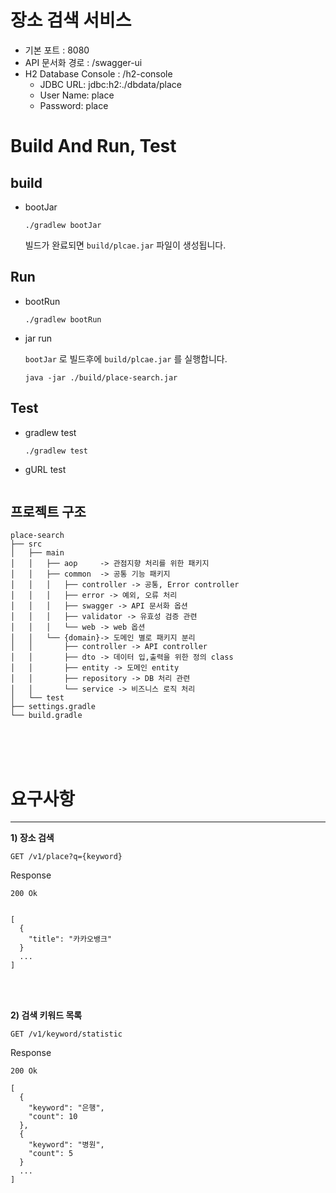 # 장소 검색 서비스

- 기본 포트 : 8080
- API 문서화 경로 : /swagger-ui
- H2 Database Console : /h2-console
  - JDBC URL: jdbc:h2:./dbdata/place
  - User Name: place
  - Password: place
  

# Build And Run, Test

## build

- bootJar   
  ~~~
  ./gradlew bootJar
  ~~~
  빌드가 완료되면 `build/plcae.jar` 파일이 생성됩니다.

## Run   

- bootRun   
  ~~~
  ./gradlew bootRun
  ~~~
- jar run

  `bootJar` 로 빌드후에 `build/plcae.jar` 를 실행합니다.

  ~~~
  java -jar ./build/place-search.jar
  ~~~

## Test

- gradlew test
  ~~~
  ./gradlew test
  ~~~
  
- gURL test
  ~~~
  
  ~~~


## 프로젝트 구조
```
place-search
├── src         
│   ├── main
│   │   ├── aop     -> 관점지향 처리를 위한 패키지
│   │   ├── common  -> 공통 기능 패키지
│   │   │   ├── controller -> 공통, Error controller
│   │   │   ├── error -> 예외, 오류 처리
│   │   │   ├── swagger -> API 문서화 옵션
│   │   │   ├── validator -> 유효성 검증 관련
│   │   │   └── web -> web 옵션
│   │   └── {domain}-> 도메인 별로 패키지 분리
│   │       ├── controller -> API controller
│   │       ├── dto -> 데이터 입,출력을 위한 정의 class
│   │       ├── entity -> 도메인 entity
│   │       ├── repository -> DB 처리 관련 
│   │       └── service -> 비즈니스 로직 처리
│   └── test
├── settings.gradle
└── build.gradle
```

<br><br><br>

# 요구사항

---


**1) 장소 검색**

`GET /v1/place?q={keyword}`

Response
```
200 Ok


[
  {
    "title": "카카오뱅크"
  }
  ...
]
```

<br><br>

**2) 검색 키워드 목록** 

`GET /v1/keyword/statistic`

Response
```
200 Ok

[
  {
    "keyword": "은행",
    "count": 10
  },
  {
    "keyword": "병원",
    "count": 5
  }
  ...
]
```

<br><br>
